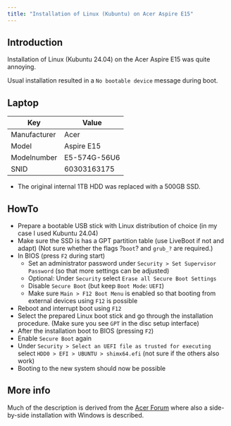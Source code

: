 ```yaml
---
title: "Installation of Linux (Kubuntu) on Acer Aspire E15"
---
```


## Introduction

Installation of Linux (Kubuntu 24.04) on the Acer Aspire E15 was quite annoying.

Usual installation resulted in a `No bootable device` message during boot.


## Laptop

| Key          | Value        |
| ------------ | ------------ |
| Manufacturer | Acer         |
| Model        | Aspire E15   |
| Modelnumber  | E5-574G-56U6 |
| SNID         | 60303163175  |

- The original internal 1TB HDD was replaced with a 500GB SSD.


## HowTo

- Prepare a bootable USB stick with Linux distribution of choice (in my case I used Kubuntu 24.04)
- Make sure the SSD is has a GPT partition table (use LiveBoot if not and adapt)
    (Not sure whether the flags ?`boot`? and `grub_?` are required.)
- In BIOS (press `F2` during start)
    - Set an administrator password under `Security > Set Supervisor Password` (so that more settings can be adjusted)
    - Optional: Under `Security` select `Erase all Secure Boot Settings`
    - Disable `Secure Boot` (but keep `Boot Mode`: `UEFI`)
    - Make sure `Main > F12 Boot Menu` is enabled so that booting from external devices using `F12` is possible
- Reboot and interrupt boot using `F12`
- Select the prepared Linux boot stick and go through the installation procedure. 
    (Make sure you see `GPT` in the disc setup interface)
- After the installation boot to BIOS (pressing `F2`)
- Enable `Secure Boot` again
- Under `Security > Select an UEFI file as trusted for executing` select `HDD0 > EFI > UBUNTU > shimx64.efi` (not sure if the others also work) 
- Booting to the new system should now be possible


## More info

Much of the description is derived from the [Acer Forum](https://community.acer.com/en/discussion/643571/installing-linux-mint-aspire-e15) where also a side-by-side installation with Windows is described.